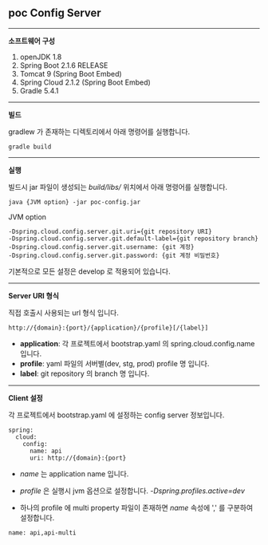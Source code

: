 ## poc Config Server

---

**소프트웨어 구성**

1. openJDK 1.8
2. Spring Boot 2.1.6 RELEASE
3. Tomcat 9 (Spring Boot Embed)
4. Spring Cloud 2.1.2 (Spring Boot Embed)
5. Gradle 5.4.1

---

**빌드**

gradlew 가 존재하는 디렉토리에서 아래 명령어를 실행합니다.
```
gradle build
```

---

**실행**

빌드시 jar 파일이 생성되는 *build/libs/* 위치에서 아래 명령어를 실행합니다.
```
java {JVM option} -jar poc-config.jar 
```
JVM option
```
-Dspring.cloud.config.server.git.uri={git repository URI}
-Dspring.cloud.config.server.git.default-label={git repository branch}
-Dspring.cloud.config.server.git.username: {git 계정}
-Dspring.cloud.config.server.git.password: {git 계정 비밀번호}
```
기본적으로 모든 설정은 develop 로 적용되어 있습니다.

---

**Server URI 형식**

직접 호출시 사용되는 url 형식 입니다.
```
http://{domain}:{port}/{application}/{profile}[/{label}]
````
- __application__: 각 프로젝트에서 bootstrap.yaml 의 spring.cloud.config.name 입니다.
- __profile__: yaml 파일의 서버별(dev, stg, prod) profile 명 입니다.
- __label__: git repository 의 branch 명 입니다.

---

**Client 설정**

각 프로젝트에서 bootstrap.yaml 에 설정하는 config server 정보입니다.
```
spring:
  cloud:
    config:
      name: api 
      uri: http://{domain}:{port}
```
- *name* 는 application name 입니다.

- *profile* 은 실행시 jvm 옵션으로 설정합니다. *-Dspring.profiles.active=dev*

- 하나의 profile 에 multi property 파일이 존재하면 *name* 속성에 ',' 를 구분하여 설정합니다.
```
name: api,api-multi
```

